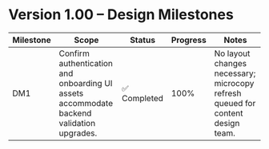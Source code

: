 # Version 1.00 – Design Milestones

| Milestone | Scope | Status | Progress | Notes |
| --- | --- | --- | --- | --- |
| DM1 | Confirm authentication and onboarding UI assets accommodate backend validation upgrades. | ✅ Completed | 100% | No layout changes necessary; microcopy refresh queued for content design team. |
